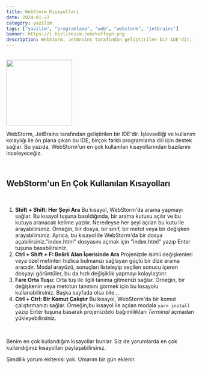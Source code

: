 ```yaml
---
title: WebStorm Kısayolları
date: 2024-01-27
category: yazilim
tags: ["yazilim", "programlama", "web", "webstorm", "jetbrains"]
banner: https://i.hizliresim.com/kuffoyn.png
description: WebStorm, JetBrains tarafından geliştirilen bir IDE'dir. İşlevselliği ve kullanım kolaylığı ile ön plana çıkan bu IDE, birçok farklı programlama dili için destek sağlar. Bu yazıda, WebStorm'un en çok kullanılan kısayollarından bazılarını inceleyeceğiz.
---
```


<br/>

<img src="https://upload.wikimedia.org/wikipedia/commons/thumb/c/c0/WebStorm_Icon.svg/1200px-WebStorm_Icon.svg.png" width="175" />

<br/>

WebStorm, JetBrains tarafından geliştirilen bir IDE'dir. İşlevselliği ve kullanım kolaylığı ile ön plana çıkan bu IDE, birçok farklı programlama dili için destek sağlar. Bu yazıda, WebStorm'un en çok kullanılan kısayollarından bazılarını inceleyeceğiz.

<br/>

## WebStorm'un En Çok Kullanılan Kısayolları

<br/>

1. **Shift + Shift: Her Şeyi Ara** Bu kısayol, WebStorm'da arama yapmayı sağlar. Bu kısayol tuşuna basıldığında, bir arama kutusu açılır ve bu kutuya aranacak kelime yazılır. Neredeyse her şeyi açılan bu kutu ile arayabilirsiniz. Örneğin, bir dosya, bir sınıf, bir metot veya bir değişken arayabilirsiniz. Ayrıca, bu kısayol ile WebStorm'da bir dosya açabilirsiniz."index.html" dosyasını açmak için "index.html" yazıp Enter tuşuna basabilirsiniz.
2. **Ctrl + Shift + F: Belirli Alan İçerisinde Ara** Projenizde isimli değişkenleri veya özel metinleri hızlıca bulmanızı sağlayan güçlü bir dize arama aracıdır. Modal arayüzü, sonuçları listeleyip seçilen sonucu içeren dosyayı görüntüler, bu da hızlı değişiklik yapmayı kolaylaştırır.
3. **Fare Orta Tuşu:** Orta tuş ile ilgili tanıma gitmenizi sağlar. Örneğin, bir değişkenin veya metotun tanımını görmek için bu kısayolu kullanabilirsiniz. Başka sayfada olsa bile...
4. **Ctrl + Ctrl: Bir Komut Çalıştır** Bu kısayol, WebStorm'da bir komut çalıştırmanızı sağlar. Örneğin,bu kısayol ile açılan modala `yarn install` yazıp Enter tuşuna basarak projenizdeki bağımlılıkları *Terminal* açmadan yükleyebilirsiniz.

<br/>

Benim en çok kullandığım kısayollar bunlar. Siz de yorumlarda en çok kullandığınız kısayolları paylaşabilirsiniz.

<div class="alert">
    <p>
        Şimdilik yorum ekltenisi yok. Umarım bir gün eklenir.
    </p>
</div>
